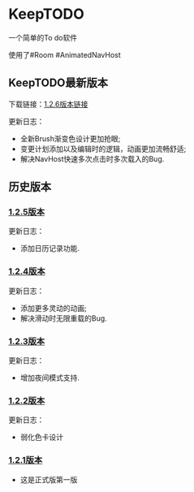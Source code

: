 # KeepTODO

一个简单的To do软件

使用了#Room #AnimatedNavHost

## KeepTODO最新版本

下载链接：[1.2.6版本链接](https://github.com/Roccc10/KeepTODO/blob/main/app/release/KeepTODO1.2.6.apk)

更新日志：
* 全新Brush渐变色设计更加抢眼;
* 变更计划添加以及编辑时的逻辑，动画更加流畅舒适;
* 解决NavHost快速多次点击时多次载入的Bug.

## 历史版本

### [1.2.5版本](https://github.com/Roccc10/KeepTODO/blob/main/app/release/KeepTODO1.2.5.apk)
更新日志：
* 添加日历记录功能.

### [1.2.4版本](https://github.com/Roccc10/KeepTODO/blob/main/app/release/KeepTODO1.2.4.apk)
更新日志：
* 添加更多灵动的动画;
* 解决滑动时无限重载的Bug.

### [1.2.3版本](https://github.com/Roccc10/KeepTODO/blob/main/app/release/KeepTODO1.2.3.apk)
更新日志：
* 增加夜间模式支持.

### [1.2.2版本](https://github.com/Roccc10/KeepTODO/blob/main/app/release/KeepTODO1.2.2.apk)
更新日志：
* 弱化色卡设计

### [1.2.1版本](https://github.com/Roccc10/KeepTODO/blob/main/app/release/KeepTODO1.2.1.apk)
* 这是正式版第一版
